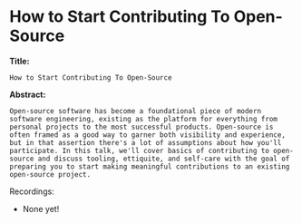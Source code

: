# How to Start Contributing To Open-Source

**Title:**
```
How to Start Contributing To Open-Source
```

**Abstract:**
```
Open-source software has become a foundational piece of modern software engineering, existing as the platform for everything from personal projects to the most successful products. Open-source is often framed as a good way to garner both visibility and experience, but in that assertion there's a lot of assumptions about how you'll participate. In this talk, we'll cover basics of contributing to open-source and discuss tooling, ettiquite, and self-care with the goal of preparing you to start making meaningful contributions to an existing open-source project.
```

Recordings:
* None yet!
